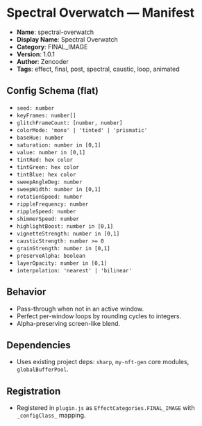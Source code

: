 # Spectral Overwatch — Manifest

- **Name**: spectral-overwatch
- **Display Name**: Spectral Overwatch
- **Category**: FINAL_IMAGE
- **Version**: 1.0.1
- **Author**: Zencoder
- **Tags**: effect, final, post, spectral, caustic, loop, animated

## Config Schema (flat)
- `seed: number`
- `keyFrames: number[]`
- `glitchFrameCount: [number, number]`
- `colorMode: 'mono' | 'tinted' | 'prismatic'`
- `baseHue: number`
- `saturation: number in [0,1]`
- `value: number in [0,1]`
- `tintRed: hex color`
- `tintGreen: hex color`
- `tintBlue: hex color`
- `sweepAngleDeg: number`
- `sweepWidth: number in [0,1]`
- `rotationSpeed: number`
- `rippleFrequency: number`
- `rippleSpeed: number`
- `shimmerSpeed: number`
- `highlightBoost: number in [0,1]`
- `vignetteStrength: number in [0,1]`
- `causticStrength: number >= 0`
- `grainStrength: number in [0,1]`
- `preserveAlpha: boolean`
- `layerOpacity: number in [0,1]`
- `interpolation: 'nearest' | 'bilinear'`

## Behavior
- Pass-through when not in an active window.
- Perfect per-window loops by rounding cycles to integers.
- Alpha-preserving screen-like blend.

## Dependencies
- Uses existing project deps: `sharp`, `my-nft-gen` core modules, `globalBufferPool`.

## Registration
- Registered in `plugin.js` as `EffectCategories.FINAL_IMAGE` with `_configClass_` mapping.